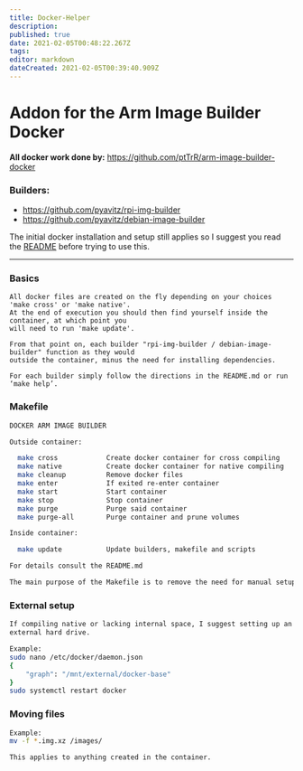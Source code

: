 ```yaml
---
title: Docker-Helper
description: 
published: true
date: 2021-02-05T00:48:22.267Z
tags: 
editor: markdown
dateCreated: 2021-02-05T00:39:40.909Z
---
```


# Addon for the Arm Image Builder Docker

**All docker work done by:** https://github.com/ptTrR/arm-image-builder-docker

### Builders:
* https://github.com/pyavitz/rpi-img-builder
* https://github.com/pyavitz/debian-image-builder

The initial docker installation and setup still applies so I suggest you
read the [README](https://github.com/ptTrR/arm-image-builder-docker/blob/main/README.md) before trying to use this.

---

### Basics
```ssh
All docker files are created on the fly depending on your choices 'make cross' or 'make native'.
At the end of execution you should then find yourself inside the container, at which point you
will need to run 'make update'.

From that point on, each builder "rpi-img-builder / debian-image-builder" function as they would
outside the container, minus the need for installing dependencies.

For each builder simply follow the directions in the README.md or run ‘make help’.
```

### Makefile
```sh
DOCKER ARM IMAGE BUILDER

Outside container: 

  make cross            Create docker container for cross compiling
  make native           Create docker container for native compiling
  make cleanup          Remove docker files
  make enter            If exited re-enter container
  make start            Start container
  make stop             Stop container
  make purge            Purge said container
  make purge-all        Purge container and prune volumes

Inside container: 

  make update           Update builders, makefile and scripts

For details consult the README.md
```

```sh
The main purpose of the Makefile is to remove the need for manual setup
```
### External setup
```sh
If compiling native or lacking internal space, I suggest setting up an
external hard drive.

Example:
sudo nano /etc/docker/daemon.json
{
    "graph": "/mnt/external/docker-base"
}
sudo systemctl restart docker
```

### Moving files
```sh
Example:
mv -f *.img.xz /images/

This applies to anything created in the container.
```